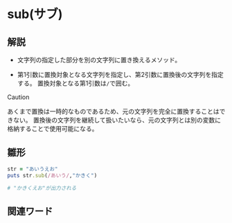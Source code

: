 # sub(サブ)  
## 解説  
* 文字列の指定した部分を別の文字列に置き換えるメソッド。    
  
* 第1引数に置換対象となる文字列を指定し、第2引数に置換後の文字列を指定する。
  置換対象となる第1引数は`/`で囲む。 

>[!CAUTION]
>あくまで置換は一時的なものであるため、元の文字列を完全に置換することはできない。
>置換後の文字列を継続して扱いたいなら、元の文字列とは別の変数に格納することで使用可能になる。

## 雛形   
```ruby
str = "あいうえお"
puts str.sub(/あいう/,"かきく")

# "かきくえお"が出力される
```
## 関連ワード  

